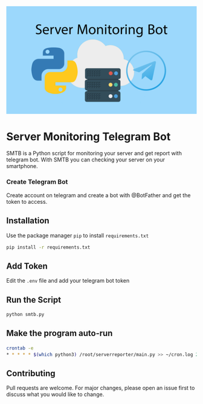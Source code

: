 <img src="https://github.com/homadb/ServerMonitoring_TGBot/blob/main/picture.jpg?raw=true" alt="Alt text">

# Server Monitoring Telegram Bot

SMTB is a Python script for monitoring your server and get report with telegram bot.
With SMTB you can checking your server on your smartphone.

### Create Telegram Bot
Create account on telegram and create a bot with @BotFather and get the token to 
access.

## Installation

Use the package manager `pip` to install `requirements.txt`

```bash
pip install -r requirements.txt
```

## Add Token
Edit the `.env` file and add your telegram bot token

## Run the Script
```python
python smtb.py
```
## Make the program auto-run
```bash
crontab -e
* * * * * $(which python3) /root/serverreporter/main.py >> ~/cron.log 2>&1
```

## Contributing
Pull requests are welcome. For major changes, please open an issue first to discuss 
what you would like to change.


